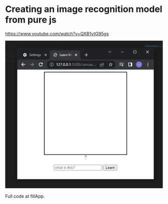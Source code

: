 # Creating an image recognition model from pure js

https://www.youtube.com/watch?v=QXB1ytG95gs

![](without_camera.png)

Full code at fillApp.